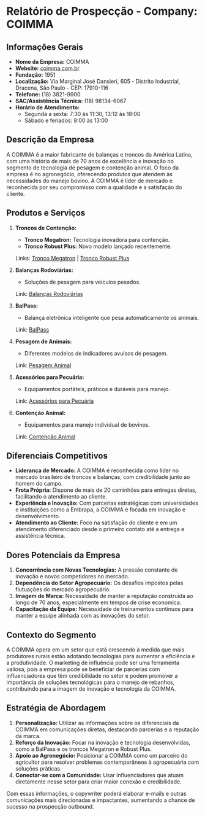 # Relatório de Prospecção - Company: COIMMA

## Informações Gerais
- **Nome da Empresa:** COIMMA
- **Website:** [coimma.com.br](http://www.coimma.com.br)
- **Fundação:** 1951
- **Localização:** Via Marginal José Dansieri, 605 - Distrito Industrial, Dracena, São Paulo - CEP: 17910-116
- **Telefone:** (18) 3821-9900
- **SAC/Assistência Técnica:** (18) 98134-6067
- **Horário de Atendimento:** 
  - Segunda a sexta: 7:30 às 11:30, 13:12 às 18:00 
  - Sábado e feriados: 8:00 às 13:00

## Descrição da Empresa
A COIMMA é a maior fabricante de balanças e troncos da América Latina, com uma história de mais de 70 anos de excelência e inovação no segmento de tecnologia de pesagem e contenção animal. O foco da empresa é no agronegócio, oferecendo produtos que atendem às necessidades do manejo bovino. A COIMMA é líder de mercado e reconhecida por seu compromisso com a qualidade e a satisfação do cliente.

## Produtos e Serviços
1. **Troncos de Contenção:**
   - **Tronco Megatron:** Tecnologia inovadora para contenção.
   - **Tronco Robust Plus:** Novo modelo lançado recentemente.
  
   Links: [Tronco Megatron](https://coimma.com.br/tronco-megatron/) | [Tronco Robust Plus](https://coimma.com.br/tronco-robust-plus/)

2. **Balanças Rodoviárias:**
   - Soluções de pesagem para veículos pesados.

   Link: [Balanças Rodoviárias](https://coimma.com.br/balancas-rodoviarias/)

3. **BalPass:**
   - Balança eletrônica inteligente que pesa automaticamente os animais.

   Link: [BalPass](https://coimma.com.br/balpass/)

4. **Pesagem de Animais:**
   - Diferentes modelos de indicadores avulsos de pesagem.

   Link: [Pesagem Animal](https://coimma.com.br/services/pesagem-animal/)

5. **Acessórios para Pecuária:**
   - Equipamentos portáteis, práticos e duráveis para manejo.

   Link: [Acessórios para Pecuária](https://coimma.com.br/services/acessorios-para-pecuaria/)

6. **Contenção Animal:**
   - Equipamentos para manejo individual de bovinos.

   Link: [Contenção Animal](https://coimma.com.br/services/contencao-animal/)

## Diferenciais Competitivos
- **Liderança de Mercado:** A COIMMA é reconhecida como líder no mercado brasileiro de troncos e balanças, com credibilidade junto ao homem do campo.
- **Frota Própria:** Dispone de mais de 20 caminhões para entregas diretas, facilitando o atendimento ao cliente.
- **Experiência e Inovação:** Com parcerias estratégicas com universidades e instituições como a Embrapa, a COIMMA é focada em inovação e desenvolvimento.
- **Atendimento ao Cliente:** Foco na satisfação do cliente e em um atendimento diferenciado desde o primeiro contato até a entrega e assistência técnica.

## Dores Potenciais da Empresa
1. **Concorrência com Novas Tecnologias:** A pressão constante de inovação e novos competidores no mercado.
2. **Dependência do Setor Agropecuário:** Os desafios impostos pelas flutuações do mercado agropecuário.
3. **Imagem de Marca:** Necessidade de manter a reputação construída ao longo de 70 anos, especialmente em tempos de crise economica.
4. **Capacitação da Equipe:** Necessidade de treinamentos contínuos para manter a equipe alinhada com as inovações do setor.

## Contexto do Segmento
A COIMMA opera em um setor que está crescendo à medida que mais produtores rurais estão adotando tecnologias para aumentar a eficiência e a produtividade. O marketing de influência pode ser uma ferramenta valiosa, pois a empresa pode se beneficiar de parcerias com influenciadores que têm credibilidade no setor e podem promover a importância de soluções tecnológicas para o manejo de rebanhos, contribuindo para a imagem de inovação e tecnologia da COIMMA.

## Estratégia de Abordagem
1. **Personalização:** Utilizar as informações sobre os diferenciais da COIMMA em comunicações diretas, destacando parcerias e a reputação da marca.
2. **Reforço da Inovação:** Focar na inovação e tecnologia desenvolvidas, como a BalPass e os troncos Megatron e Robust Plus.
3. **Apoio ao Agronegócio:** Posicionar a COIMMA como um parceiro do agricultor para resolver problemas contemporâneos à agropecuária com soluções práticas.
4. **Conectar-se com a Comunidade:** Usar influenciadores que atuam diretamente nesse setor para criar maior conexão e credibilidade.

Com essas informações, o copywriter poderá elaborar e-mails e outras comunicações mais direcionadas e impactantes, aumentando a chance de sucesso na prospecção outbound.